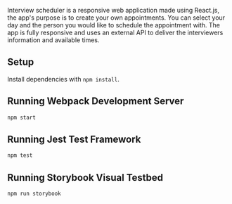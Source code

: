 
Interview scheduler is a responsive web application made using React.js, the app's purpose is to create your own appointments. You can select your day and the person you would like to schedule the appointment with. The app is fully responsive and uses an external API to deliver the interviewers information and available times. 


## Setup

Install dependencies with `npm install`.

## Running Webpack Development Server

```sh
npm start
```

## Running Jest Test Framework

```sh
npm test
```

## Running Storybook Visual Testbed

```sh
npm run storybook
```
